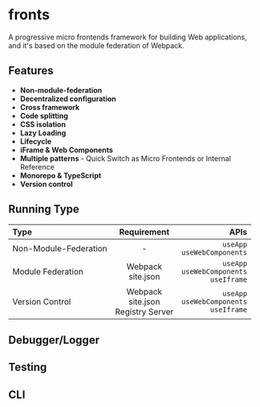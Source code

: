# fronts

A progressive micro frontends framework for building Web applications, and it's based on the module federation of Webpack.

## Features

- **Non-module-federation**
- **Decentralized configuration**
- **Cross framework**
- **Code splitting**
- **CSS isolation**
- **Lazy Loading**
- **Lifecycle**
- **iFrame & Web Components**
- **Multiple patterns** - Quick Switch as Micro Frontends or Internal Reference
- **Monorepo & TypeScript**
- **Version control**

## Running Type

| Type                  |                 Requirement                 |                                              APIs |
| :-------------------- | :-----------------------------------------: | ------------------------------------------------: |
| Non-Module-Federation |                      -                      |                  `useApp`<br />`useWebComponents` |
| Module Federation     |           Webpack<br />site.json            | `useApp`<br />`useWebComponents`<br />`useIframe` |
| Version Control       | Webpack<br />site.json<br />Registry Server | `useApp`<br />`useWebComponents`<br />`useIframe` |

## Debugger/Logger

## Testing

## CLI
